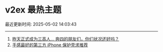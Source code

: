 # v2ex 最热主题

最近更新时间: 2025-05-02 14:03:43

--- 
1. [昨天正式成为三高人... 奔四的朋友们，你们状况还好吗？](https://www.v2ex.com/t/1129363) 
2. [手感最好的第三方 iPhone 保护壳求推荐](https://www.v2ex.com/t/1129365) 
